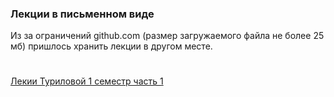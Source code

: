 ### Лекции в письменном виде
Из за ограничений github.com (размер загружаемого файла не более 25 мб) пришлось хранить лекции в другом месте.
#
 [Лекии Туриловой 1 семестр часть 1]()
